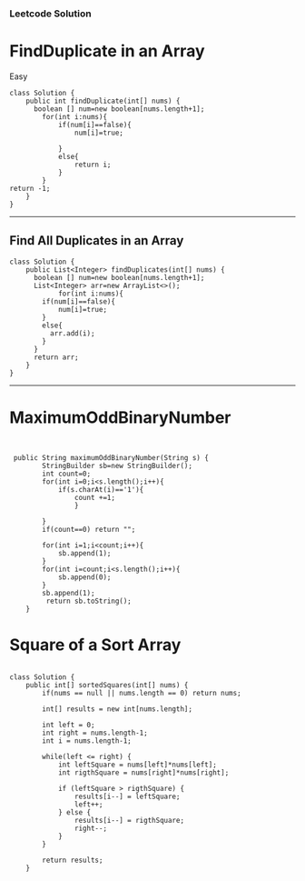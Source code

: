 ### Leetcode Solution

# FindDuplicate in an Array
Easy
```
class Solution {
    public int findDuplicate(int[] nums) {
      boolean [] num=new boolean[nums.length+1];
        for(int i:nums){
            if(num[i]==false){
                num[i]=true;

            }
            else{
                return i;
            }
        }
return -1;
    }
}
```
-----------------------------------------------------------------------------------------------------
## Find All Duplicates in an Array
```
class Solution {
    public List<Integer> findDuplicates(int[] nums) {
      boolean [] num=new boolean[nums.length+1];
      List<Integer> arr=new ArrayList<>();
            for(int i:nums){
        if(num[i]==false){
            num[i]=true;
        }
        else{
          arr.add(i);
        }
      }
      return arr;
    }
}
```
--------------------------------------------------------------------------------------------------
# MaximumOddBinaryNumber

```


 public String maximumOddBinaryNumber(String s) {
        StringBuilder sb=new StringBuilder();
        int count=0;
        for(int i=0;i<s.length();i++){
            if(s.charAt(i)=='1'){
                count +=1;
                }

        }
        if(count==0) return "";

        for(int i=1;i<count;i++){
            sb.append(1);
        }
        for(int i=count;i<s.length();i++){
            sb.append(0);
        }
        sb.append(1);
         return sb.toString();  
    }
```
# Square of a Sort Array
```

class Solution {
    public int[] sortedSquares(int[] nums) {
        if(nums == null || nums.length == 0) return nums;
        
        int[] results = new int[nums.length];
        
        int left = 0;
        int right = nums.length-1;
        int i = nums.length-1;
        
        while(left <= right) {
            int leftSquare = nums[left]*nums[left];
            int rigthSquare = nums[right]*nums[right];
            
            if (leftSquare > rigthSquare) {
                results[i--] = leftSquare;
                left++;
            } else {
                results[i--] = rigthSquare;
                right--;
            }
        }
        
        return results;
    }

```












